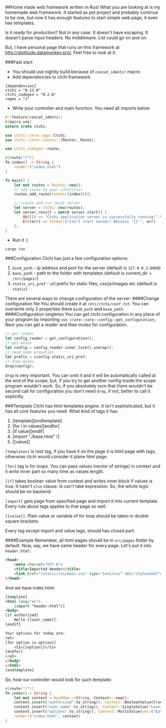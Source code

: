 ##Home made web framework written in Rust
What you are looking at is my homemade web framework. It started as pet project 
and probably continue to be one, but now it has enough features to start simple 
web page, it even has templates. 

Is it ready for production? Not in any case. It doesn't have escaping. It doesn't parse input headers. 
No middleware. List could go on and on. 

But, I have personal page that runs on this framework at http://glotitude.datamonkey.pro/. Feel free to look at it.

###Fast start
* You should use nightly build because of `concat_idents!` macro
* Add dependencies to ctchi framework
```
[dependencies]
ctchi = "0.13.0"
ctchi_codegen = "0.2.0"
regex = "1"
```
* Write your controller and main function. You need all imports below
```rust
#![feature(concat_idents)]
#[macro_use]
extern crate ctchi;

use ctchi::core::app::Ctchi;
use ctchi::core::routes::{Routes, Route};

use ctchi_codegen::route;

#[route("/")]
fn index() -> String {
    render!("index.html")
}

fn main() {
    let mut routes = Routes::new();
    // add route to your controller
    routes.add_route(routes!(index)());

    // create and run local server
    let server = Ctchi::new(routes);
    let server_result = match server.start() {
        Ok(()) => "Ctchi application server is successfully running!".to_string(),
        Err(err) => format!("Can't start server! Because '{}'", err)
    };
}
```
* Run it :)
```shell script
cargo run
```

###Configuration
Ctchi has just a few configuration options:
1. `bind_path` - ip address and port for the server (default is `127.0.0.1:8080`)
2. `base_path` - path to the folder with templates (default is current_dir + `/src/pages/`)
3. `static_uri_pref` - url prefix for static files, css/js/images etc (default is `static`)


There are several ways to change configuration of the server:
####Change configuration file
You should create it at `/etc/ctchi/conf.txt`. You can overwrite only 2 
properties there `bind_path` and `base_path`.
####Configuration singleton
You can get ctchi configuration in any place of your program by importing 
`use crate::core::config::get_configuration;`
Next you can get a reader and then mutex for configuration:
```rust
// get reader
let config_reader = get_configuration();
// get mutex
let config = config_reader.inner.lock().unwrap();
// read some propeties
let prefix = &config.static_uri_pref;
// drop mutex
drop(config);
```

`drop` is very important. You can omit it and it will be automatically called 
at the end of the scope, but, if you try to get another config inside the 
scope program wouldn't work. So, if you absolutely sure that there wouldn't 
be second call for configuration you don't need `drop`, if not, better to 
call it explicitly.

###Template
Ctchi has html templates engine. It isn't sophisticated, but it has all core features you need.
What kind of tags it has.
1. [template][endtemplate]
2. [for i in values][endfor]
3. [if value][endif]
4. [import "./base.html" /]
5. [[value]]

`[templates]` is root tag, if you have it on the page it is html page with tags, 
otherwise ctchi would consider it plane html page.

`[for]` tag is for loops. You can pass values (vector of strings) in context and it write 
inner part so many time as values length.

`[if]` takes boolean value from context and writes inner block if values is true. 
It hasn't `else` clause. Is can't take expression. So, the whole logic should be 
on backend.

`[import]` gets page from specified page and import it into current template. 
Every rule about tags applies to that page as well.

`[[value]]`. Plain value or variable of for loop should be taken in double square brackets.

Every tag except import and value tags, should has closed part.

####Example
Remember, all html pages should be in `src/pages` folder by default. 
Now, say, we have same header for every page. Let's put it into `header.html`:
```html
<head>
    <meta charset="UTF-8">
    <title>Imported Header</title>
    <link href="/static/css/main.css" type="text/css" rel="stylesheet">
</head>
```  

And we have index.html:
```html
[template]
<html lang="en">
    [import "header.html"/]
<body>
[if authorized]
    Hello [[user_name]].
[endif]

Your options for today are:
<ul>
[for option in options]
    <li>[[option]]</li>
[endfor]
</ul>
</body>
</html>
[endtemplate]
```

So, how  our controller would look for such template:
```rust
#[route("/")]
fn index()-> String {
    let mut context = HashMap::<String, Context>::new();
    context.insert("authorized".to_string(), Context::BooleanValue(true));
    context.insert("user_name".to_string(), Context::SingleValue("Leonid Toshchev".to_string()));
    context.insert("options".to_string(), Context::MultiValue(vec!("Eat".to_string(), "Code".to_string(), "Sleep".to_string())));
    render!("index.html", context)
}
```